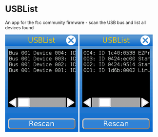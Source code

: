 # USBList
An app for the ft:c community firmware - scan the USB bus and list all devices found

![screenshot](screenshots/USBList01.png)
![screenshot](screenshots/USBList02.png)

